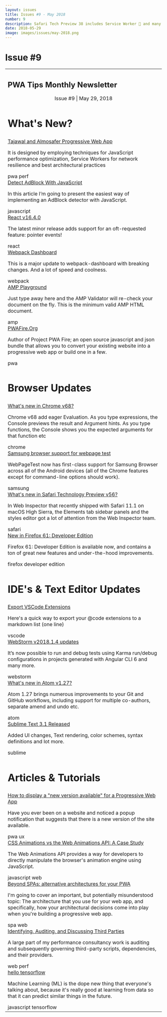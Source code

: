 ```yaml
---
layout: issues
title: Issues #9 - May 2018
number: 9
description: Safari Tech Preview 38 includes Service Worker 🎉 and many more exciting updates in web.
date: 2018-05-29
image: images/issues/may-2018.png
---
```


<h1 class="title">Issue #9</h1>

<center>
  <table align="center" border="0" cellpadding="0" cellspacing="0" width="100%" class="table issue-9" height="100%">
    <tbody>
    <tr>
      <td>
        <div class="table__banner">
          <h2>PWA Tips Monthly Newsletter</h2>
          <div class="table__banner-bottom">
            <center>Issue #9 <span> | </span> May 29, 2018</center>
          </div>
        </div>
      </td>
    </tr>
    <tr>
      <td>
        <h1>What's New?</h1>
      </td>
    </tr>
    <tr>
      <td>
        <div class="table__container">
          <div class="table__content">
            <a href="https://medium.com/tech-tajawal/tajawal-and-almosafer-progressive-web-app-997194529c81" target="_blank">Tajawal and Almosafer Progressive Web App</a>
            <p>It is designed by employing techniques for JavaScript performance optimization, Service Workers for network resilience and best architectural practices</p>
            <span class="tag pwa">pwa</span> <span class="tag perf">perf</span>
          </div>
          <div class="table__content">
            <a href="https://html-online.com/articles/detect-adblock-javascript/">Detect AdBlock With JavaScript</a>
            <p> In this article I’m going to present the easiest way of implementing an AdBlock detector with JavaScript.</p>
            <span class="tag javascript">javascript</span>
          </div>
          <div class="table__content">
            <a href="https://reactjs.org/blog/2018/05/23/react-v-16-4.html" target="_blank">React v16.4.0</a>
            <p>The latest minor release adds support for an oft-requested feature: pointer events!</p>
            <span class="tag react">react</span>
          </div>
          <div class="table__content">
            <a href="https://github.com/FormidableLabs/webpack-dashboard/releases/tag/v2.0.0" target="_blank">Webpack Dashboard</a>
            <p>This is a major update to webpack-dashboard with breaking changes. And a lot of speed and coolness.</p>
            <span class="tag webpack">webpack</span>
          </div>
          <div class="table__content">
            <a href="https://amp-playground.firebaseapp.com/" target="_blank">AMP Playground</a>
            <p>Just type away here and the AMP Validator will re-check your document on the fly. This is the minimum valid AMP HTML document.</p>
            <span class="tag amp">amp</span>
          </div>
          <div class="table__content">
            <a href="https://pwafire.org/" target="_blank">PWAFire.Org</a>
            <p>Author of Project PWA Fire; an open source javascript and json bundle that allows you to convert your existing website into a progressive web app or build one in a few.</p>
            <span class="tag pwa">pwa</span>
          </div>
        </div>
      </td>
    </tr>
    <tr>
      <td>
        <h1>Browser Updates</h1>
      </td>
    </tr>
    <tr>
      <td>
        <div class="table__container clearfix">
          <div class="table__content">
            <a href="https://developers.google.com/web/updates/2018/05/devtools" target="_blank">What's new in Chrome v68?</a>
            <p>Chrome v68 add eager Evaluation. As you type expressions, the Console previews the result and Argument hints. As you type functions, the Console shows you the expected arguments for that function etc</p>
            <span class="tag chrome">chrome</span>
          </div>
          <div class="table__content">
            <a href="https://twitter.com/patmeenan/status/999792331451592706" target="_blank">Samsung browser support for webpage test</a>
            <p>WebPageTest now has first-class support for Samsung Browser across all of the Android devices (all of the Chrome features except for command-line options should work).</p>
            <span class="tag samsung">samsung</span>
          </div>
          <div class="table__content">
            <a href="https://webkit.org/blog/8296/release-notes-for-safari-technology-preview-56/" target="_blank">What's new in Safari Technology Preview v56?</a>
            <p>In Web Inspector that recently shipped with Safari 11.1 on macOS High Sierra, the Elements tab sidebar panels and the styles editor got a lot of attention from the Web Inspector team.</p>
            <span class="tag safari">safari</span>
          </div>
          <div class="table__content">
            <a href="https://hacks.mozilla.org/2018/05/new-in-firefox-61-developer-edition/" target="_blank">New in Firefox 61: Developer Edition</a>
            <p>Firefox 61: Developer Edition is available now, and contains a ton of great new features and under-the-hood improvements.</p>
            <span class="tag firefox">firefox</span> <span class="tag">developer edition</span>
          </div>
        </div>
      </td>
    </tr>
    <tr>
      <td>
        <h1>IDE's & Text Editor Updates</h1>
      </td>
    </tr>
    <tr>
      <td>
        <div class="table__container clearfix">
          <div class="table__content">
            <a href="https://twitter.com/elijahmanor/status/999694243739459584" target="_blank">Export VSCode Extensions</a>
            <p>Here's a quick way to export your @code extensions to a markdown list (one line)</p>
            <span class="tag vscode">vscode</span>
          </div>
        </div>
        <div class="table__container clearfix">
          <div class="table__content">
            <a href="https://blog.jetbrains.com/webstorm/2018/05/webstorm-2018-1-4/" target="_blank">WebStorm v2018.1.4 updates</a>
            <p>It’s now possible to run and debug tests using Karma run/debug configurations in projects generated with Angular CLI 6 and many more.</p>
            <span class="tag webstorm">webstorm</span>
          </div>
        </div>
        <div class="table__container clearfix">
          <div class="table__content">
            <a href="http://blog.atom.io/2018/05/15/atom-1-27.html" target="_blank">What's new in Atom v1.27?</a>
            <p>Atom 1.27 brings numerous improvements to your Git and GitHub workflows, including support for multiple co-authors, separate amend and undo etc.</p>
            <span class="tag atom">atom</span>
          </div>
        </div>
        <div class="table__container clearfix">
          <div class="table__content">
            <a href="https://www.sublimetext.com/blog/articles/sublime-text-3-point-1" target="_blank">Sublime Text 3.1 Released</a>
            <p>Added UI changes, Text rendering, color schemes, syntax definitions and lot more.</p>
            <span class="tag sublime">sublime</span>
          </div>
        </div>
      </td>
    </tr>
    <tr>
      <td>
        <h1>Articles &amp; Tutorials</h1>
      </td>
    </tr>
    <tr>
      <td>
        <div class="table__container clearfix">
          <div class="table__content">
            <a href="https://deanhume.com/displaying-a-new-version-available-progressive-web-app/?utm_source=ponyfoo+weekly&utm_medium=email&utm_campaign=issue-116" target="_blank">How to display a "new version available" for a Progressive Web App</a>
            <p>Have you ever been on a website and noticed a popup notification that suggests that there is a new version of the site available.</p>
            <span class="tag pwa">pwa</span> <span class="tag ux">ux</span>
          </div>
          <div class="table__content">
            <a href="https://bitsofco.de/css-animations-vs-the-web-animations-api/" target="_blank">CSS Animations vs the Web Animations API: A Case Study</a>
            <p>The Web Animations API provides a way for developers to directly manipulate the browser's animation engine using JavaScript.</p>
            <span class="tag javascript">javascript</span> <span class="tag web">web</span>
          </div>
          <div class="table__content">
            <a href="https://developers.google.com/web/updates/2018/05/beyond-spa" target="_blank">Beyond SPAs: alternative architectures for your PWA</a>
            <p>I'm going to cover an important, but potentially misunderstood topic: The architecture that you use for your web app, and specifically, how your architectural decisions come into play when you're building a progressive web app.</p>
            <span class="tag spa">spa</span> <span class="tag web">web</span>
          </div>
          <div class="table__content">
            <a href="https://csswizardry.com/2018/05/identifying-auditing-discussing-third-parties/" target="_blank">Identifying, Auditing, and Discussing Third Parties</a>
            <p>A large part of my performance consultancy work is auditing and subsequently governing third-party scripts, dependencies, and their providers. </p>
            <span class="tag web">web</span> <span class="tag perf">perf</span>
          </div>
          <div class="table__content">
            <a href="https://hello-tensorflow.glitch.me/" target="_blank">hello tensorflow</a>
            <p>Machine Learning (ML) is the dope new thing that everyone's talking about, because it's really good at learning from data so that it can predict similar things in the future.</p>
             <span class="tag javascript">javascript</span> <span class="tag tensorflow">tensorflow</span>
            </div>
          </div>
        </td>
      </tr>
    </tbody>
  </table>
</center>
